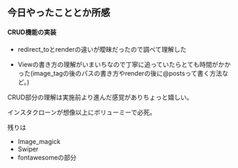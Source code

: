 ## 今日やったこととか所感

#### CRUD機能の実装

- redirect_toとrenderの違いが曖昧だったので調べて理解した

- Viewの書き方の理解がいまいちなので丁寧に追っていたらとても時間がかかった(image_tagの後のパスの書き方やrenderの後に@postsって書く方法など。)

CRUD部分の理解は実施前より進んだ感覚がありちょっと嬉しい。

インスタクローンが想像以上にボリューミーで必死。

残りは

- Image_magick
- Swiper
- fontawesomeの部分